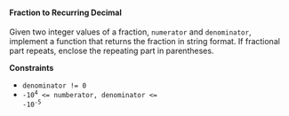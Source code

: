 #### Fraction to Recurring Decimal

Given two integer values of a fraction, `numerator` and `denominator`,
implement a function that returns the fraction in string format. If fractional
part repeats, enclose the repeating part in parentheses.

**Constraints**

- `denominator != 0`
- <code>-10<sup>4</sup> <= numberator, denominator <= -10<sup>-5</sup></code>
